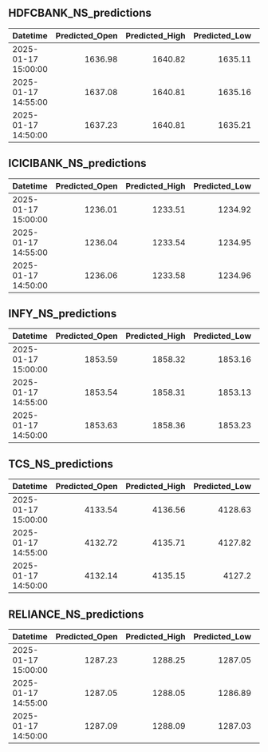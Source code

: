 ## HDFCBANK_NS_predictions
| Datetime            |   Predicted_Open |   Predicted_High |   Predicted_Low |   Predicted_Close |   Predicted_Volume |
|:--------------------|-----------------:|-----------------:|----------------:|------------------:|-------------------:|
| 2025-01-17 15:00:00 |          1636.98 |          1640.82 |         1635.11 |           1639.28 |            72610.4 |
| 2025-01-17 14:55:00 |          1637.08 |          1640.81 |         1635.16 |           1639.36 |            73373.1 |
| 2025-01-17 14:50:00 |          1637.23 |          1640.81 |         1635.21 |           1639.45 |            74568.2 |

## ICICIBANK_NS_predictions
| Datetime            |   Predicted_Open |   Predicted_High |   Predicted_Low |   Predicted_Close |   Predicted_Volume |
|:--------------------|-----------------:|-----------------:|----------------:|------------------:|-------------------:|
| 2025-01-17 15:00:00 |          1236.01 |          1233.51 |         1234.92 |           1238.41 |            70117.4 |
| 2025-01-17 14:55:00 |          1236.04 |          1233.54 |         1234.95 |           1238.44 |            70151   |
| 2025-01-17 14:50:00 |          1236.06 |          1233.58 |         1234.96 |           1238.41 |            70209.9 |

## INFY_NS_predictions
| Datetime            |   Predicted_Open |   Predicted_High |   Predicted_Low |   Predicted_Close |   Predicted_Volume |
|:--------------------|-----------------:|-----------------:|----------------:|------------------:|-------------------:|
| 2025-01-17 15:00:00 |          1853.59 |          1858.32 |         1853.16 |           1852.52 |            34803   |
| 2025-01-17 14:55:00 |          1853.54 |          1858.31 |         1853.13 |           1852.47 |            35128.4 |
| 2025-01-17 14:50:00 |          1853.63 |          1858.36 |         1853.23 |           1852.62 |            34367.5 |

## TCS_NS_predictions
| Datetime            |   Predicted_Open |   Predicted_High |   Predicted_Low |   Predicted_Close |   Predicted_Volume |
|:--------------------|-----------------:|-----------------:|----------------:|------------------:|-------------------:|
| 2025-01-17 15:00:00 |          4133.54 |          4136.56 |         4128.63 |           4133.54 |            23669.9 |
| 2025-01-17 14:55:00 |          4132.72 |          4135.71 |         4127.82 |           4132.86 |            24056.7 |
| 2025-01-17 14:50:00 |          4132.14 |          4135.15 |         4127.2  |           4132.38 |            24341.2 |

## RELIANCE_NS_predictions
| Datetime            |   Predicted_Open |   Predicted_High |   Predicted_Low |   Predicted_Close |   Predicted_Volume |
|:--------------------|-----------------:|-----------------:|----------------:|------------------:|-------------------:|
| 2025-01-17 15:00:00 |          1287.23 |          1288.25 |         1287.05 |           1288.17 |             149436 |
| 2025-01-17 14:55:00 |          1287.05 |          1288.05 |         1286.89 |           1287.98 |             150470 |
| 2025-01-17 14:50:00 |          1287.09 |          1288.09 |         1287.03 |           1288.09 |             153372 |

